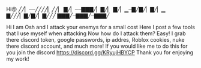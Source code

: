 Hi😜
╱╱▏┈┈╱╱╱╱▏╱╱▏
▇╱▏┈┈▇▇▇╱▏▇╱▏
▇╱▏▁┈▇╱▇╱▏▇╱▏▁
▇╱╱╱▏▇╱▇╱▏▇╱╱╱
▇▇▇╱┈▇▇▇╱┈▇▇▇╱  


Hi I am Osh and I attack your enemys for a small cost
Here I post a few tools that I use myself when attacking
Now how do I attack them? 
Easy! I grab there discord token, google passwords, ip addres, 
Roblox cookies, nuke there discord account, and much more! 
If you would like me to do this for you join the discord  https://discord.gg/KRyujHBYCP
Thank you for enjoying my work!
